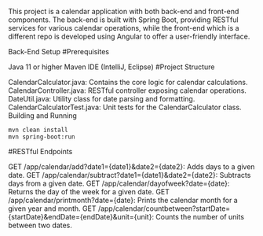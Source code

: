 This project is a calendar application with both back-end and front-end components. The back-end is built with Spring Boot, 
providing RESTful services for various calendar operations, while the front-end which is a different repo is developed using Angular to offer a user-friendly interface.

Back-End Setup
#Prerequisites

Java 11 or higher
Maven
IDE (IntelliJ, Eclipse)
#Project Structure

CalendarCalculator.java: Contains the core logic for calendar calculations.
CalendarController.java: RESTful controller exposing calendar operations.
DateUtil.java: Utility class for date parsing and formatting.
CalendarCalculatorTest.java: Unit tests for the CalendarCalculator class.
Building and Running


```
mvn clean install
mvn spring-boot:run
```
#RESTful Endpoints

GET /app/calendar/add?date1={date1}&date2={date2}: Adds days to a given date.
GET /app/calendar/subtract?date1={date1}&date2={date2}: Subtracts days from a given date.
GET /app/calendar/dayofweek?date={date}: Returns the day of the week for a given date.
GET /app/calendar/printmonth?date={date}: Prints the calendar month for a given year and month.
GET /app/calendar/countbetween?startDate={startDate}&endDate={endDate}&unit={unit}: Counts the number of units between two dates.
